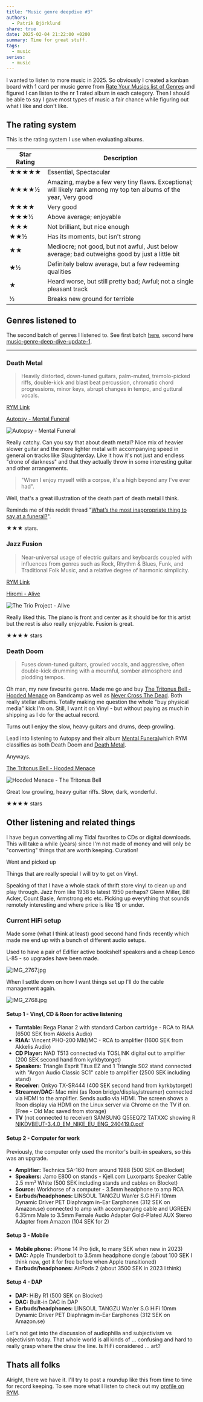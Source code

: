 ```yaml
---
title: "Music genre deepdive #3"
authors:
  - Patrik Björklund
share: true
date: 2025-02-04 21:22:00 +0200
summary: Time for great stuff.
tags:
  - music
series:
  - music
---
```

I wanted to listen to more music in 2025. So obviously I created a kanban board with 1 card per music genre from [Rate Your Musics list of Genres](https://rateyourmusic.com/genres/) and figured I can listen to the nr 1 rated album in each category. Then I should be able to say I gave most types of music a fair chance while figuring out what I like and don't like.
## The rating system
This is the rating system I use when evaluating albums.

| Star Rating | Description                                                                                                        |
| ----------- | ------------------------------------------------------------------------------------------------------------------ |
| ★★★★★       | Essential, Spectacular                                                                                             |
| ★★★★½       | Amazing, maybe a few very tiny flaws. Exceptional; will likely rank among my top ten albums of the year, Very good |
| ★★★★        | Very good                                                                                                          |
| ★★★½        | Above average; enjoyable                                                                                           |
| ★★★         | Not brilliant, but nice enough                                                                                     |
| ★★½         | Has its moments, but isn't strong                                                                                  |
| ★★          | Mediocre; not good, but not awful, Just below average; bad outweighs good by just a little bit                     |
| ★½          | Definitely below average, but a few redeeming qualities                                                            |
| ★           | Heard worse, but still pretty bad; Awful; not a single pleasant track                                              |
| ½           | Breaks new ground for terrible                                                                                     |

## Genres listened to
The second batch of genres I listened to. See first batch [here](./music-genre-deep-dive.md#), second here [music-genre-deep-dive-update-1](./music-genre-deep-dive-update-1.md).

---
### Death Metal

> Heavily distorted, down-tuned guitars, palm-muted, tremolo-picked riffs, double-kick and blast beat percussion, chromatic chord progressions, minor keys, abrupt changes in tempo, and guttural vocals.

[RYM Link](https://rateyourmusic.com/genre/death-metal/)

[Autopsy - Mental Funeral](https://rateyourmusic.com/release/album/autopsy/mental-funeral/)

<img src="http://e.snmc.io/i/300/w/4ea160740db6b3958732c648055f9aba/5740885" alt="Autopsy - Mental Funeral">

Really catchy. Can you say that about death metal? Nice mix of heavier slower guitar and the more lighter metal with accompanying speed in general on tracks like Slaughterday. Like it how it's not just and endless "drone of darkness" and that they actually throw in some interesting guitar and other arrangements.

> "When I enjoy myself with a corpse, it's a high beyond any I've ever had". 
 
Well, that's a great illustration of the death part of death metal I think.

Reminds me of this reddit thread "[What’s the most inappropriate thing to say at a funeral?](https://www.reddit.com/r/AskReddit/comments/gf7vdg/whats_the_most_inappropriate_thing_to_say_at_a/)".

★★★ stars.

### Jazz Fusion

> Near-universal usage of electric guitars and keyboards coupled with influences from genres such as Rock, Rhythm & Blues, Funk, and Traditional Folk Music, and a relative degree of harmonic simplicity.

[RYM Link](https://rateyourmusic.com/genre/jazz-fusion/)

[Hiromi - Alive](https://rateyourmusic.com/release/album/the-trio-project/alive/) 

 <img src="http://e.snmc.io/i/300/w/fd6faa2d9399589f977f347dedf3f7af/5244930" alt="The Trio Project - Alive">

Really liked this. The piano is front and center as it should be for this artist but the rest is also really enjoyable. Fusion is great.

★★★★ stars

### Death Doom

> Fuses down-tuned guitars, growled vocals, and aggressive, often double-kick drumming with a mournful, somber atmosphere and plodding tempos.

Oh man, my new favourite genre. Made me go and buy [The Tritonus Bell - Hooded Menace](https://rateyourmusic.com/release/album/hooded-menace/the-tritonus-bell/) on Bandcamp as well as [Never Cross The Dead](https://rateyourmusic.com/release/album/hooded-menace/never-cross-the-dead/). Both really stellar albums. Totally making me question the whole "buy physical media" kick I'm on. Still, I want it on Vinyl - but without paying as much in shipping as I do for the actual record.

Turns out I enjoy the slow, heavy guitars and drums, deep growling.

Lead into listening to Autopsy and their album [Mental Funeral](https://rateyourmusic.com/release/album/autopsy/mental-funeral/)which RYM classifies as both Death Doom and [Death Metal](Death%20Metal.md).

Anyways.

[The Tritonus Bell - Hooded Menace](https://rateyourmusic.com/release/album/hooded-menace/the-tritonus-bell/) 

<img src="http://e.snmc.io/i/300/w/f611a9bd7a33d36f81bb540a7a5e59d9/9280529" alt="Hooded Menace - The Tritonus Bell">

Great low growling, heavy guitar riffs. Slow, dark, wonderful.

★★★★ stars
## Other listening and related things

I have begun converting all my Tidal favorites to CDs or digital downloads. This will take a while (years) since I'm not made of money and will only be "converting" things that are worth keeping. Curation!

Went and picked up 

Things that are really special I will try to get on Vinyl.

Speaking of that I have a whole stack of thrift store vinyl to clean up and play through. Jazz from like 1938 to latest 1950 perhaps? Glenn Miller, Bill Acker, Count Basie, Armstrong etc etc. Picking up everything that sounds remotely interesting and where price is like 1$ or under.

### Current HiFi setup
Made some (what I think at least) good second hand finds recently which made me end up with a bunch of different audio setups.

Used to have a pair of Edifier active bookshelf speakers and a cheap Lenco L-85 - so upgrades have been made.

![IMG_2767.jpg](../../static/IMG_2767.jpg)

When I settle down on how I want things set up I'll do the cable management again.

![IMG_2768.jpg](../../static/IMG_2768.jpg)

#### Setup 1 - Vinyl, CD & Roon for active listening
- **Turntable:** Rega Planar 2 with standard Carbon cartridge - RCA to RIAA (6500 SEK from Akkelis Audio)
- **RIAA:** Vincent PHO-200 MM/MC - RCA to amplifier (1600 SEK from Akkelis Audio)
- **CD Player:** NAD T513 connected via TOSLINK digital out to amplifier (200 SEK second hand from kyrkbytorget)
- **Speakers:** Triangle Esprit Titus EZ and 1 Triangle S02 stand connected with "Argon Audio Classic SC1" cable to amplifier (2500 SEK including stand)
- **Receiver:** Onkyo TX-SR444 (400 SEK second hand from kyrkbytorget)
- **Streamer/DAC:** Mac mini (as Roon bridge/display/streamer) connected via HDMI to the amplifier. Sends audio via HDMI. The screen shows a Roon display via HDMI on the Linux server via Chrome on the TV if on. (Free - Old Mac saved from storage)
- **TV** (not connected to receiver) SAMSUNG Q55EQ72 TATXXC showing R [NIKDVBEUT-3.4.0_EM_NIKE_EU_ENG_240419.0.pdf](../../static/NIKDVBEUT-3.4.0_EM_NIKE_EU_ENG_240419.0.pdf)

#### Setup 2 - Computer for work
Previously, the computer only used the monitor's built-in speakers, so this was an upgrade.

- **Amplifier:** Technics SA-160 from around 1988 (500 SEK on Blocket)
- **Speakers:** Jamo E800 on stands - Kjell.com Luxorparts Speaker Cable 2.5 mm² White (500 SEK including stands and cables on Blocket)
- **Source:** Workhorse of a computer - 3.5mm headphone to amp RCA
- **Earbuds/headphones:** LINSOUL TANGZU Wan’er S.G HiFi 10mm Dynamic Driver PET Diaphragm in-Ear Earphones (312 SEK on Amazon.se) connected to amp with accompanying cable and UGREEN 6.35mm Male to 3.5mm Female Audio Adapter Gold-Plated AUX Stereo Adapter from Amazon (104 SEK for 2)

#### Setup 3 - Mobile
- **Mobile phone:** iPhone 14 Pro (idk, to many SEK when new in 2023)
- **DAC:** Apple Thunderbolt to 3.5mm headphone dongle (about 100 SEK I think new, got it for free before when Apple transitioned)
- **Earbuds/headphones:** AirPods 2 (about 3500 SEK in 2023 I think)

#### Setup 4 - DAP
- **DAP:** HiBy R1 (500 SEK on Blocket)
- **DAC:** Built-in DAC in DAP
- **Earbuds/headphones:** LINSOUL TANGZU Wan’er S.G HiFi 10mm Dynamic Driver PET Diaphragm in-Ear Earphones (312 SEK on Amazon.se)

Let's not get into the discussion of audiophilia and subjectivism vs objectivism today. That whole world is all kinds of ... confusing and hard to really grasp where the draw the line. Is HiFi considered ... art?

## Thats all folks

Alright, there we have it. I'll try to post a roundup like this from time to time for record keeping. To see more what I listen to check out my [profile on RYM](https://rateyourmusic.com/~pbjorklund).